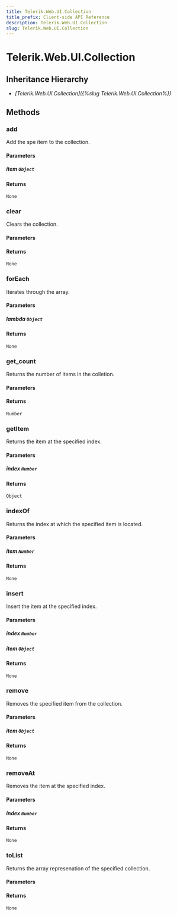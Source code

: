 ```yaml
---
title: Telerik.Web.UI.Collection
title_prefix: Client-side API Reference
description: Telerik.Web.UI.Collection
slug: Telerik.Web.UI.Collection
---
```


# Telerik.Web.UI.Collection  

## Inheritance Hierarchy

* *[Telerik.Web.UI.Collection]({%slug Telerik.Web.UI.Collection%})*


## Methods

###  add

Add the spe item to the collection.

#### Parameters

##### item `Object`

#### Returns

`None` 

### clear

Clears the collection.

#### Parameters

#### Returns

`None` 

### forEach

Iterates through the array.

#### Parameters

##### lambda `Object`

#### Returns

`None` 

### get_count

Returns the number of items in the colletion.

#### Parameters

#### Returns

`Number` 

### getItem

Returns the item at the specified index.

#### Parameters

##### index `Number`

#### Returns

`Object` 

### indexOf

Returns the index at which the specified item is located.

#### Parameters

##### item `Number`

#### Returns

`None` 

### insert

Insert the item at the specified index.

#### Parameters

##### index `Number`

##### item `Object`

#### Returns

`None` 

### remove

Removes the specified item from the collection.

#### Parameters

##### item `Object`

#### Returns

`None` 

### removeAt

Removes the item at the specified index.

#### Parameters

##### index `Number`

#### Returns

`None` 

### toList

Returns the array represenation of the specified collection.

#### Parameters

#### Returns

`None` 



